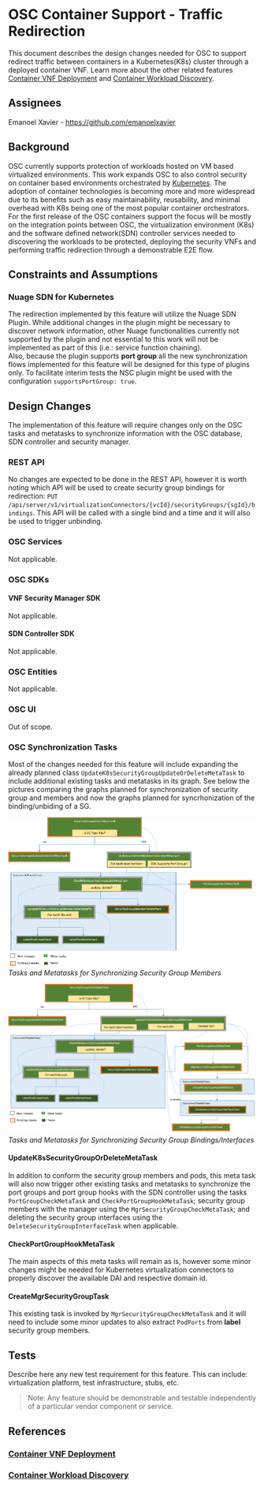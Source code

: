 # OSC Container Support - Traffic Redirection
This document describes the design changes needed for OSC to support redirect traffic between containers in a Kubernetes(K8s) cluster through a deployed container VNF.  Learn more about the other related features [Container VNF Deployment](#container-vnf-deployment) and [Container Workload Discovery](#container-workload-discovery).

## Assignees
Emanoel Xavier - https://github.com/emanoelxavier

## Background
OSC currently supports protection of workloads hosted on VM based virtualized environments. This work expands OSC to also control security on container based environments orchestrated by [Kubernetes](#kubernetes-home). The adoption of container technologies is becoming more and more widespread due to its benefits such as easy maintainability, reusability, and minimal overhead with K8s being one of the most popular container orchestrators.  
For the first release of the OSC containers support the focus will be mostly on the integration points between OSC, the virtualization environment (K8s) and the software defined network(SDN) controller services needed to discovering the workloads to be protected, deploying the security VNFs and performing traffic redirection through a demonstrable E2E flow.  

## Constraints and Assumptions

### Nuage SDN for Kubernetes
The redirection implemented by this feature will utilize the Nuage SDN Plugin.  While additional changes in the plugin might be necessary to discover network information, other Nuage functionalities currently not supported by the plugin and not essential to this work will not be implemented as part of this (i.e.: service function chaining).  
Also, because the plugin supports **port group** all the new synchronization flows implemented for this feature will be designed for this type of plugins only.  To facilitate interim tests the NSC plugin might be used with the configuration `supportsPortGroup: true`.  

## Design Changes
The implementation of this feature will require changes only on the OSC tasks and metatasks to synchronize information with the OSC database, SDN controller and security manager. 

### REST API  
No changes are expected to be done in the REST API, however it is worth noting which API will be used to create security group bindings for redirection:  `PUT /api/server/v1/virtualizationConnectors/{vcId}/securityGroups/{sgId}/bindings`.  This API will be called with a single bind and a time and it will also be used to trigger unbinding.  

### OSC Services
Not applicable.

### OSC SDKs

#### VNF Security Manager SDK
Not applicable.

#### SDN Controller SDK
Not applicable.

### OSC Entities  
Not applicable.

### OSC UI
Out of scope.

### OSC Synchronization Tasks
Most of the changes needed for this feature will include expanding the already planned class `UpdateK8sSecurityGroupUpdateOrDeleteMetaTask` to include additional existing tasks and metatasks in its graph. See below the pictures comparing the graphs planned for synchronization of security group and members and now the graphs planned for syncrhonization of the binding/unbiding of a SG.  

![](../workload-discovery/images/discovery-tasks.png)
*Tasks and Metatasks for Synchronizing Security Group Members*  



![](./images/redirection-tasks.png)
*Tasks and Metatasks for Synchronizing Security Group Bindings/Interfaces*

#### UpdateK8sSecurityGroupOrDeleteMetaTask  
In addition to conform the security group members and pods, this meta task will also now trigger other existing tasks and metatasks to synchronize the port groups and port group hooks with the SDN controller using the tasks `PortGroupCheckMetaTask` and `CheckPortGroupHookMetaTask`; security group members with the manager using the `MgrSecurityGroupCheckMetaTask`; and deleting  the security group interfaces using the `DeleteSecurityGroupInterfaceTask` when applicable.  

#### CheckPortGroupHookMetaTask  
The main aspects of this meta tasks will remain as is, however some minor changes might be needed for Kubernetes virtualization connectors to properly discover the available DAI and respective domain id.  

#### CreateMgrSecurityGroupTask
This existing task is invoked by `MgrSecurityGroupCheckMetaTask` and it will need to include some minor updates  to also extract `PodPorts` from **label** security group members.  

## Tests

Describe here any new test requirement for this feature. This can include: virtualization platform, test infrastructure, stubs, etc. 
> Note: Any feature should be demonstrable and testable independently of a particular vendor component or service. 

## References
### [Container VNF Deployment](https://github.com/opensecuritycontroller/community/blob/master/designs/containers/vnf-deployment/vnf-deployment.md)  
### [Container Workload Discovery](https://github.com/opensecuritycontroller/community/blob/master/designs/containers/workload-discovery/workload-discovery.md)  
